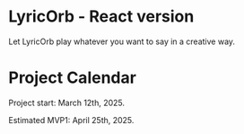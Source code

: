 # LyricOrb - React version

Let LyricOrb play whatever you want to say in a creative way.

# Project Calendar

Project start: March 12th, 2025.

Estimated MVP1: April 25th, 2025.